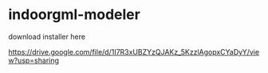 # indoorgml-modeler

download installer here 

https://drive.google.com/file/d/1I7R3xUBZYzQJAKz_5KzzlAgopxCYaDyY/view?usp=sharing
